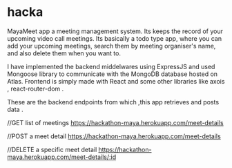 # hacka
MayaMeet app a meeting management system. Its keeps the record of your upcoming video call meetings.
Its basically a todo type app, where you can add your upcoming meetings, search them by meeting organiser's name, and also delete them when you want to.



I have implemented  the backend middelwares using ExpressJS and used Mongoose library to communicate with the MongoDB database hosted on Atlas.
Frontend is simply made with React and some other libraries like axois , react-router-dom .


These are the backend endpoints from which ,this app retrieves and posts data .

//GET list of meetings 
https://hackathon-maya.herokuapp.com/meet-details

//POST a meet detail
https://hackathon-maya.herokuapp.com/meet-details

//DELETE a specific meet detail
https://hackathon-maya.herokuapp.com/meet-details/:id
